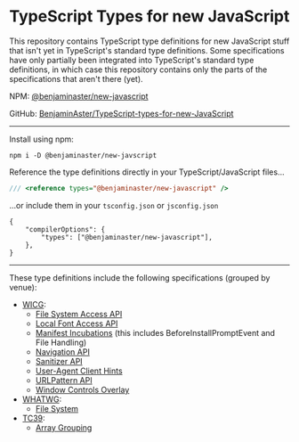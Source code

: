 
# TypeScript Types for new JavaScript

This repository contains TypeScript type definitions for new JavaScript stuff that isn't yet in TypeScript's standard type definitions. Some specifications have only partially been integrated into TypeScript's standard type definitions, in which case this repository contains only the parts of the specifications that aren't there (yet).

NPM: [@benjaminaster/new-javascript](https://www.npmjs.com/package/@benjaminaster/new-javascript)

GitHub: [BenjaminAster/TypeScript-types-for-new-JavaScript](https://github.com/BenjaminAster/TypeScript-types-for-new-JavaScript)

---

Install using npm:
```shell
npm i -D @benjaminaster/new-javscript
```
Reference the type definitions directly in your TypeScript/JavaScript files...
```javascript
/// <reference types="@benjaminaster/new-javascript" />
```
...or include them in your `tsconfig.json` or `jsconfig.json`
```jsonc
{
	"compilerOptions": {
		"types": ["@benjaminaster/new-javascript"],
	},
}
```

----

These type definitions include the following specifications (grouped by venue):

 -  [WICG](https://wicg.io):
	 - [File System Access API](https://wicg.github.io/file-system-access/)
	 - [Local Font Access API](https://wicg.github.io/local-font-access/)
	 - [Manifest Incubations](https://wicg.github.io/manifest-incubations) (this includes BeforeInstallPromptEvent and File Handling)
	 - [Navigation API](https://wicg.github.io/navigation-api/)
	 - [Sanitizer API](https://wicg.github.io/sanitizer-api/)
	 - [User-Agent Client Hints](https://wicg.github.io/ua-client-hints/)
	 - [URLPattern API](https://wicg.github.io/urlpattern/)
	 - [Window Controls Overlay](https://wicg.github.io/window-controls-overlay/)
 - [WHATWG](https://whatwg.org):
	 - [File System](https://fs.spec.whatwg.org)
 - [TC39](https://tc39.es):
	 - [Array Grouping](https://tc39.es/proposal-array-grouping)
